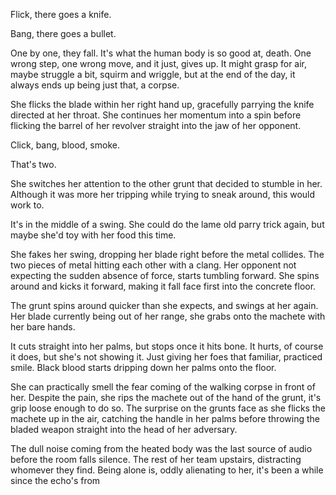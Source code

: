 Flick, there goes a knife.

Bang, there goes a bullet.

One by one, they fall. It's what the human body is so good at, death. One wrong step, one wrong move, and it just, gives up. It might grasp for air, maybe struggle a bit, squirm and wriggle, but at the end of the day, it always ends up being just that, a corpse.

She flicks the blade within her right hand up, gracefully parrying the knife directed at her throat. She continues her momentum into a spin before flicking the barrel of her revolver straight into the jaw of her opponent.

Click, bang, blood, smoke.

That's two.

She switches her attention to the other grunt that decided to stumble in her. Although it was more her tripping while trying to sneak around, this would work to.

It's in the middle of a swing. She could do the lame old parry trick again, but maybe she'd toy with her food this time.

She fakes her swing, dropping her blade right before the metal collides. The two pieces of metal hitting each other with a clang. Her opponent not expecting the sudden absence of force, starts tumbling forward. She spins around and kicks it forward, making it fall face first into the concrete floor.

The grunt spins around quicker than she expects, and swings at her again. Her blade currently being out of her range, she grabs onto the machete with her bare hands.

It cuts straight into her palms, but stops once it hits bone. It hurts, of course it does, but she's not showing it. Just giving her foes that familiar, practiced smile. Black blood starts dripping down her palms onto the floor.

She can practically smell the fear coming of the walking corpse in front of her. Despite the pain, she rips the machete out of the hand of the grunt, it's grip loose enough to do so. The surprise on the grunts face as she flicks the machete up in the air, catching the handle in her palms before throwing the bladed weapon straight into the head of her adversary.

The dull noise coming from the heated body was the last source of audio before the room falls silence. The rest of her team upstairs, distracting whomever they find. Being alone is, oddly alienating to her, it's been a while since the echo's from



